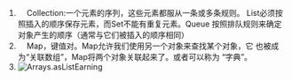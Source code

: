 1. &nbsp;&nbsp;&nbsp;&nbsp;Collection:一个元素的序列，这些元素都服从一条或多条规则。
List必须按照插入的顺序保存元素，而Set不能有重复元素。Queue
按照排队规则来确定对象产生的顺序（通常与它们被插入的顺序相同）
2. &nbsp;&nbsp;&nbsp;&nbsp;Map，键值对。Map允许我们使用另一个对象来查找某个对象，它
也被成为“关联数组”，Map将两个对象关联起来了。或者可以称为
“字典”。  
3. ![Arrays.asListEarning](https://thinkingjava-md-1257967443.cos.ap-guangzhou.myqcloud.com/Arrays.asListEarning.png?q-sign-algorithm=sha1&q-ak=AKID9an2ZteB34AJOBmgdLoIKBzjmRPVbBqX&q-sign-time=1541208819;1541210619&q-key-time=1541208819;1541210619&q-header-list=&q-url-param-list=&q-signature=debdc67b38db06450d0b42eb397a6ff7f2dc8dc0&x-cos-security-token=4b9c0c69a5b144ed2b350ffc2d02e04cff0d73d010001&response-content-disposition=attachment)